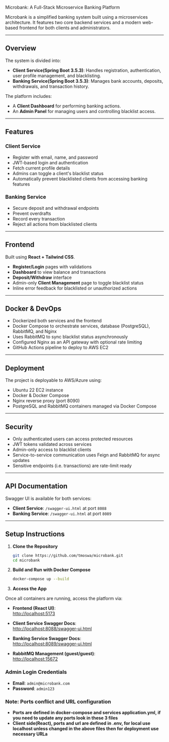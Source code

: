 Microbank: A Full-Stack Microservice Banking Platform

Microbank is a simplified banking system built using a microservices architecture. It features two core backend services and a modern web-based frontend for both clients and administrators.

---

## Overview

The system is divided into:

- **Client Service(Spring Boot 3.5.3)**: Handles registration, authentication, user profile management, and blacklisting.
- **Banking Service(Spring Boot 3.5.3)**: Manages bank accounts, deposits, withdrawals, and transaction history.

The platform includes:

- A **Client Dashboard** for performing banking actions.
- An **Admin Panel** for managing users and controlling blacklist access.

---

## Features

### Client Service
- Register with email, name, and password
- JWT-based login and authentication
- Fetch current profile details
- Admins can toggle a client's blacklist status
- Automatically prevent blacklisted clients from accessing banking features

### Banking Service
- Secure deposit and withdrawal endpoints
- Prevent overdrafts
- Record every transaction
- Reject all actions from blacklisted clients

---

## Frontend

Built using **React + Tailwind CSS**.

- **Register/Login** pages with validations
- **Dashboard** to view balance and transactions
- **Deposit/Withdraw** interface
- Admin-only **Client Management** page to toggle blacklist status
- Inline error feedback for blacklisted or unauthorized actions

---

## Docker & DevOps

- Dockerized both services and the frontend
- Docker Compose to orchestrate services, database (PostgreSQL), RabbitMQ, and Nginx
- Uses RabbitMQ to sync blacklist status asynchronously
- Configured Nginx as an API gateway with optional rate limiting
- GitHub Actions pipeline to deploy to AWS EC2

---

## Deployment

The project is deployable to AWS/Azure using:

- Ubuntu 22 EC2 instance
- Docker & Docker Compose
- Nginx reverse proxy (port 8090)
- PostgreSQL and RabbitMQ containers managed via Docker Compose

---

## Security

- Only authenticated users can access protected resources
- JWT tokens validated across services
- Admin-only access to blacklist clients
- Service-to-service communication uses Feign and RabbitMQ for async updates
- Sensitive endpoints (i.e. transactions) are rate-limit ready


---

## API Documentation

Swagger UI is available for both services:

- **Client Service**: `/swagger-ui.html` at port `8088`
- **Banking Service**: `/swagger-ui.html` at port `8089`

---

## Setup Instructions

1. **Clone the Repository**
   ```bash
   git clone https://github.com/tmoswa/microbank.git
   cd microbank

2. **Build and Run with Docker Compose**
   ```bash
   docker-compose up --build

3. **Access the App**

Once all containers are running, access the platform via:

- **Frontend (React UI)**:  
  [http://localhost:5173](http://localhost:5173)

- **Client Service Swagger Docs**:  
  [http://localhost:8088/swagger-ui.html](http://localhost:8088/swagger-ui.html)

- **Banking Service Swagger Docs**:  
  [http://localhost:8089/swagger-ui.html](http://localhost:8089/swagger-ui.html)

- **RabbitMQ Management (guest/guest)**:  
  [http://localhost:15672](http://localhost:15672)

  

###  Admin Login Credentials

- **Email**: `admin@microbank.com`
- **Password**: `admin123`


###  Note: Ports conflict and URL configuration

- **Ports are defined in docker-compose and services application.yml, if you need to update any ports look in these 3 files**
- **Client side(React), ports and url are defined in .env, for local use localhost unless changed in the above files then for deployment use necessary URLa**